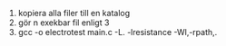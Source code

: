 1. kopiera alla filer till en katalog
2. gör n exekbar fil enligt 3
3. gcc -o electrotest main.c -L. -lresistance -Wl,-rpath,.
